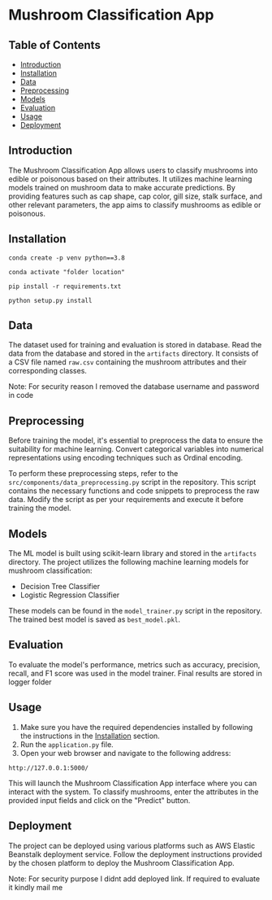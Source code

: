 # Mushroom Classification App

## Table of Contents

- [Introduction](#introduction)
- [Installation](#installation)
- [Data](#data)
- [Preprocessing](#preprocessing)
- [Models](#models)
- [Evaluation](#evaluation)
- [Usage](#usage)
- [Deployment](#deployment)

## Introduction

The Mushroom Classification App allows users to classify mushrooms into 
edible or poisonous based on their attributes. It utilizes machine learning
models trained on mushroom data to make accurate predictions. By providing
features such as cap shape, cap color, gill size, stalk surface, and other
relevant parameters, the app aims to classify mushrooms as edible or poisonous.

## Installation
```
conda create -p venv python==3.8
```
```
conda activate "folder location"
```
```
pip install -r requirements.txt
```
```
python setup.py install
```

## Data

The dataset used for training and evaluation is stored in database. 
Read the data from the database and stored in the `artifacts` 
directory. It consists of a CSV file named `raw.csv` containing 
the mushroom attributes and their corresponding classes.

Note: For security reason I removed the database username and password in code

## Preprocessing

Before training the model, it's essential to preprocess the data to ensure 
the suitability for machine learning. Convert categorical variables into 
numerical representations using encoding techniques such as Ordinal encoding.

To perform these preprocessing steps, refer to the `src/components/data_preprocessing.py` script in the repository. This script contains the necessary functions and code snippets to preprocess the raw data. Modify the script as per your requirements and execute it before training the model.

## Models

The ML model is built using scikit-learn library and stored in the `artifacts` directory. The project utilizes the following machine learning models for mushroom classification:

- Decision Tree Classifier
- Logistic Regression Classifier

These models can be found in the `model_trainer.py` script in the repository. The trained best model is saved as `best_model.pkl`.

## Evaluation

To evaluate the model's performance, metrics such as accuracy, precision, 
recall, and F1 score was used in the model trainer. Final results are stored in logger folder

## Usage

1. Make sure you have the required dependencies installed by following the instructions in the [Installation](#installation) section.
2. Run the `application.py` file.
3. Open your web browser and navigate to the following address:
```commandline
http://127.0.0.1:5000/
```
This will launch the Mushroom Classification App interface where you can interact with the system.
To classify mushrooms, enter the attributes in the provided input fields and click on the "Predict" button.

## Deployment

The project can be deployed using various platforms such as AWS Elastic Beanstalk deployment service. Follow the deployment instructions provided by the chosen platform to deploy the Mushroom Classification App.

Note: For security purpose I didnt add deployed link. If required to evaluate it kindly mail me
